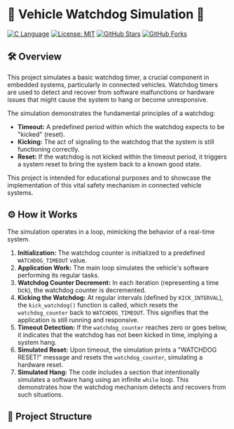 # 🚗 Vehicle Watchdog Simulation 🐶

[![C Language](https://img.shields.io/badge/C-Programming-blue.svg)](https://en.wikipedia.org/wiki/C_(programming_language))
[![License: MIT](https://img.shields.io/badge/License-MIT-yellow.svg)](https://opensource.org/licenses/MIT)
[![GitHub Stars](https://img.shields.io/github/stars/YOUR_GITHUB_USERNAME/YOUR_REPOSITORY_NAME?style=social)](https://github.com/YOUR_GITHUB_USERNAME/YOUR_REPOSITORY_NAME/stargazers)
[![GitHub Forks](https://img.shields.io/github/forks/YOUR_GITHUB_USERNAME/YOUR_REPOSITORY_NAME?style=social)](https://github.com/YOUR_GITHUB_USERNAME/YOUR_REPOSITORY_NAME/network/members)

## 🛠️ Overview

This project simulates a basic watchdog timer, a crucial component in embedded systems, particularly in connected vehicles. Watchdog timers are used to detect and recover from software malfunctions or hardware issues that might cause the system to hang or become unresponsive.

The simulation demonstrates the fundamental principles of a watchdog:

* **Timeout:** A predefined period within which the watchdog expects to be "kicked" (reset).
* **Kicking:** The act of signaling to the watchdog that the system is still functioning correctly.
* **Reset:** If the watchdog is not kicked within the timeout period, it triggers a system reset to bring the system back to a known good state.

This project is intended for educational purposes and to showcase the implementation of this vital safety mechanism in connected vehicle systems.

## ⚙️ How it Works

The simulation operates in a loop, mimicking the behavior of a real-time system.

1.  **Initialization:** The watchdog counter is initialized to a predefined `WATCHDOG_TIMEOUT` value.
2.  **Application Work:** The main loop simulates the vehicle's software performing its regular tasks.
3.  **Watchdog Counter Decrement:** In each iteration (representing a time tick), the watchdog counter is decremented.
4.  **Kicking the Watchdog:** At regular intervals (defined by `KICK_INTERVAL`), the `kick_watchdog()` function is called, which resets the `watchdog_counter` back to `WATCHDOG_TIMEOUT`. This signifies that the application is still running and responsive.
5.  **Timeout Detection:** If the `watchdog_counter` reaches zero or goes below, it indicates that the watchdog has not been kicked in time, implying a system hang.
6.  **Simulated Reset:** Upon timeout, the simulation prints a "WATCHDOG RESET!" message and resets the `watchdog_counter`, simulating a hardware reset.
7.  **Simulated Hang:** The code includes a section that intentionally simulates a software hang using an infinite `while` loop. This demonstrates how the watchdog mechanism detects and recovers from such situations.

## 📂 Project Structure